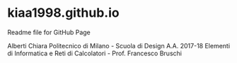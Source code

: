 # kiaa1998.github.io

Readme file for GitHub Page

  Alberti Chiara
  Politecnico di Milano - Scuola di Design
  A.A. 2017-18
  Elementi di Informatica e Reti di Calcolatori - Prof. Francesco Bruschi

